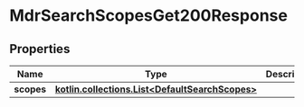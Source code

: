 
# MdrSearchScopesGet200Response

## Properties
| Name | Type | Description | Notes |
| ------------ | ------------- | ------------- | ------------- |
| **scopes** | [**kotlin.collections.List&lt;DefaultSearchScopes&gt;**](DefaultSearchScopes.md) |  |  [optional] |



